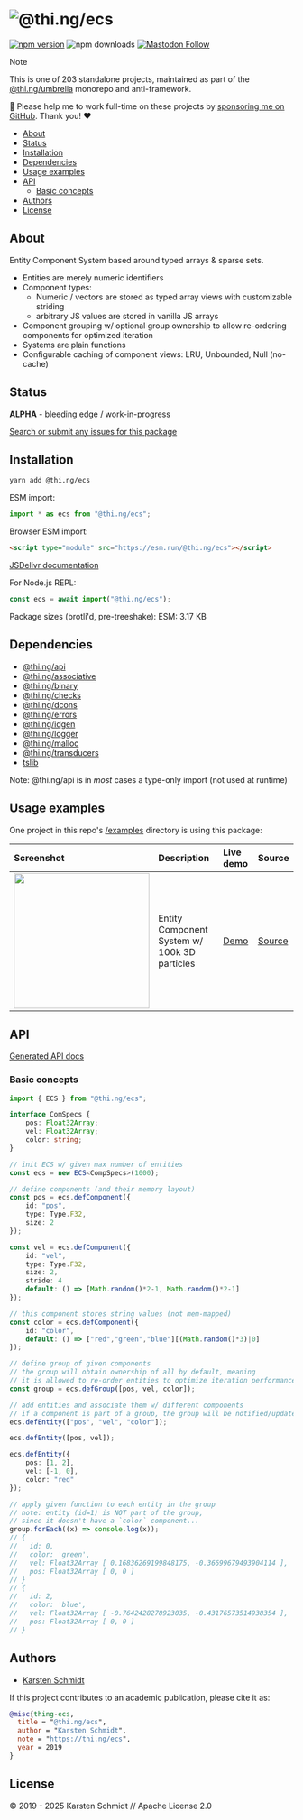 <!-- This file is generated - DO NOT EDIT! -->
<!-- Please see: https://github.com/thi-ng/umbrella/blob/develop/CONTRIBUTING.md#changes-to-readme-files -->
# ![@thi.ng/ecs](https://media.thi.ng/umbrella/banners-20230807/thing-ecs.svg?9d9079ab)

[![npm version](https://img.shields.io/npm/v/@thi.ng/ecs.svg)](https://www.npmjs.com/package/@thi.ng/ecs)
![npm downloads](https://img.shields.io/npm/dm/@thi.ng/ecs.svg)
[![Mastodon Follow](https://img.shields.io/mastodon/follow/109331703950160316?domain=https%3A%2F%2Fmastodon.thi.ng&style=social)](https://mastodon.thi.ng/@toxi)

> [!NOTE]
> This is one of 203 standalone projects, maintained as part
> of the [@thi.ng/umbrella](https://github.com/thi-ng/umbrella/) monorepo
> and anti-framework.
>
> 🚀 Please help me to work full-time on these projects by [sponsoring me on
> GitHub](https://github.com/sponsors/postspectacular). Thank you! ❤️

- [About](#about)
- [Status](#status)
- [Installation](#installation)
- [Dependencies](#dependencies)
- [Usage examples](#usage-examples)
- [API](#api)
  - [Basic concepts](#basic-concepts)
- [Authors](#authors)
- [License](#license)

## About

Entity Component System based around typed arrays & sparse sets.

- Entities are merely numeric identifiers
- Component types:
    - Numeric / vectors are stored as typed array views with customizable striding
    - arbitrary JS values are stored in vanilla JS arrays
- Component grouping w/ optional group ownership to allow re-ordering
  components for optimized iteration
- Systems are plain functions
- Configurable caching of component views: LRU, Unbounded, Null (no-cache)

## Status

**ALPHA** - bleeding edge / work-in-progress

[Search or submit any issues for this package](https://github.com/thi-ng/umbrella/issues?q=%5Becs%5D+in%3Atitle)

## Installation

```bash
yarn add @thi.ng/ecs
```

ESM import:

```ts
import * as ecs from "@thi.ng/ecs";
```

Browser ESM import:

```html
<script type="module" src="https://esm.run/@thi.ng/ecs"></script>
```

[JSDelivr documentation](https://www.jsdelivr.com/)

For Node.js REPL:

```js
const ecs = await import("@thi.ng/ecs");
```

Package sizes (brotli'd, pre-treeshake): ESM: 3.17 KB

## Dependencies

- [@thi.ng/api](https://github.com/thi-ng/umbrella/tree/develop/packages/api)
- [@thi.ng/associative](https://github.com/thi-ng/umbrella/tree/develop/packages/associative)
- [@thi.ng/binary](https://github.com/thi-ng/umbrella/tree/develop/packages/binary)
- [@thi.ng/checks](https://github.com/thi-ng/umbrella/tree/develop/packages/checks)
- [@thi.ng/dcons](https://github.com/thi-ng/umbrella/tree/develop/packages/dcons)
- [@thi.ng/errors](https://github.com/thi-ng/umbrella/tree/develop/packages/errors)
- [@thi.ng/idgen](https://github.com/thi-ng/umbrella/tree/develop/packages/idgen)
- [@thi.ng/logger](https://github.com/thi-ng/umbrella/tree/develop/packages/logger)
- [@thi.ng/malloc](https://github.com/thi-ng/umbrella/tree/develop/packages/malloc)
- [@thi.ng/transducers](https://github.com/thi-ng/umbrella/tree/develop/packages/transducers)
- [tslib](https://www.typescriptlang.org/)

Note: @thi.ng/api is in _most_ cases a type-only import (not used at runtime)

## Usage examples

One project in this repo's
[/examples](https://github.com/thi-ng/umbrella/tree/develop/examples)
directory is using this package:

| Screenshot                                                                                                          | Description                                  | Live demo                                     | Source                                                                     |
|:--------------------------------------------------------------------------------------------------------------------|:---------------------------------------------|:----------------------------------------------|:---------------------------------------------------------------------------|
| <img src="https://raw.githubusercontent.com/thi-ng/umbrella/develop/assets/examples/soa-ecs-100k.png" width="240"/> | Entity Component System w/ 100k 3D particles | [Demo](https://demo.thi.ng/umbrella/soa-ecs/) | [Source](https://github.com/thi-ng/umbrella/tree/develop/examples/soa-ecs) |

## API

[Generated API docs](https://docs.thi.ng/umbrella/ecs/)

### Basic concepts

```ts
import { ECS } from "@thi.ng/ecs";

interface ComSpecs {
    pos: Float32Array;
    vel: Float32Array;
    color: string;
}

// init ECS w/ given max number of entities
const ecs = new ECS<CompSpecs>(1000);

// define components (and their memory layout)
const pos = ecs.defComponent({
    id: "pos",
    type: Type.F32,
    size: 2
});

const vel = ecs.defComponent({
    id: "vel",
    type: Type.F32,
    size: 2,
    stride: 4
    default: () => [Math.random()*2-1, Math.random()*2-1]
});

// this component stores string values (not mem-mapped)
const color = ecs.defComponent({
    id: "color",
    default: () => ["red","green","blue"][(Math.random()*3)|0]
});

// define group of given components
// the group will obtain ownership of all by default, meaning
// it is allowed to re-order entities to optimize iteration performance
const group = ecs.defGroup([pos, vel, color]);

// add entities and associate them w/ different components
// if a component is part of a group, the group will be notified/updated
ecs.defEntity(["pos", "vel", "color"]);

ecs.defEntity([pos, vel]);

ecs.defEntity({
    pos: [1, 2],
    vel: [-1, 0],
    color: "red"
});

// apply given function to each entity in the group
// note: entity (id=1) is NOT part of the group,
// since it doesn't have a `color` component...
group.forEach((x) => console.log(x));
// {
//   id: 0,
//   color: 'green',
//   vel: Float32Array [ 0.16836269199848175, -0.36699679493904114 ],
//   pos: Float32Array [ 0, 0 ]
// }
// {
//   id: 2,
//   color: 'blue',
//   vel: Float32Array [ -0.7642428278923035, -0.43176573514938354 ],
//   pos: Float32Array [ 0, 0 ]
// }
```

## Authors

- [Karsten Schmidt](https://thi.ng)

If this project contributes to an academic publication, please cite it as:

```bibtex
@misc{thing-ecs,
  title = "@thi.ng/ecs",
  author = "Karsten Schmidt",
  note = "https://thi.ng/ecs",
  year = 2019
}
```

## License

&copy; 2019 - 2025 Karsten Schmidt // Apache License 2.0
